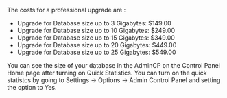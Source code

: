 

The costs for a professional upgrade are : 

- Upgrade for Database size up to 3 Gigabytes: $149.00
- Upgrade for Database size up to 10 Gigabytes: $249.00
- Upgrade for Database size up to 15 Gigabytes: $349.00
- Upgrade for Database size up to 20 Gigabytes: $449.00
- Upgrade for Database size up to 25 Gigabytes: $549.00


You can see the size of your database in the AdminCP on the Control Panel Home page after turning on Quick Statistics. You can turn on the quick statistcs by going to Settings -> Options -> Admin Control Panel and setting the option to Yes.